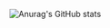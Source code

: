 ![Anurag's GitHub stats](https://github-readme-stats.vercel.app/api?username=taner04&show_icons=true&theme=transparent)
